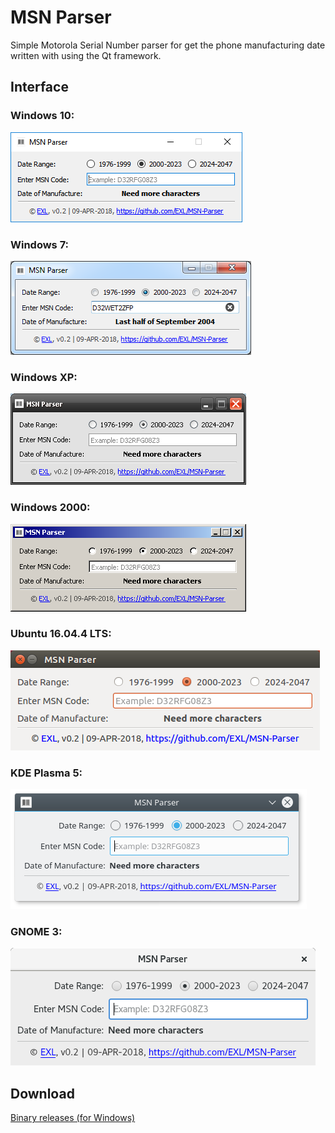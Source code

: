 MSN Parser
==========

Simple Motorola Serial Number parser for get the phone manufacturing date written with using the Qt framework.

## Interface

### Windows 10:
![Windows 10](screens/Windows10.png)

### Windows 7:
![Windows 7](screens/Windows7.png)

### Windows XP:
![Windows 7](screens/WindowsXP.png)

### Windows 2000:
![Windows 2000](screens/Windows2000.png)

### Ubuntu 16.04.4 LTS:
![Ubuntu 16.04.4 LTS](screens/Ubuntu16.png)

### KDE Plasma 5:
![KDE Plasma 5](screens/KDE_Plasma_5.png)

### GNOME 3:
![GNOME 3](screens/Gnome3.png)

## Download
[Binary releases (for Windows)](https://github.com/EXL/MSN-Parser/releases)
